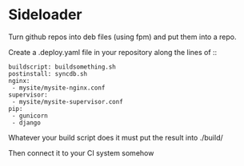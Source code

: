 Sideloader
==========

Turn github repos into deb files (using fpm) and put them into a repo. 

Create a .deploy.yaml file in your repository along the lines of ::

    buildscript: buildsomething.sh
    postinstall: syncdb.sh
    nginx:
     - mysite/mysite-nginx.conf
    supervisor:
     - mysite/mysite-supervisor.conf
    pip:
     - gunicorn
     - django


Whatever your build script does it must put the result into ./build/

Then connect it to your CI system somehow
